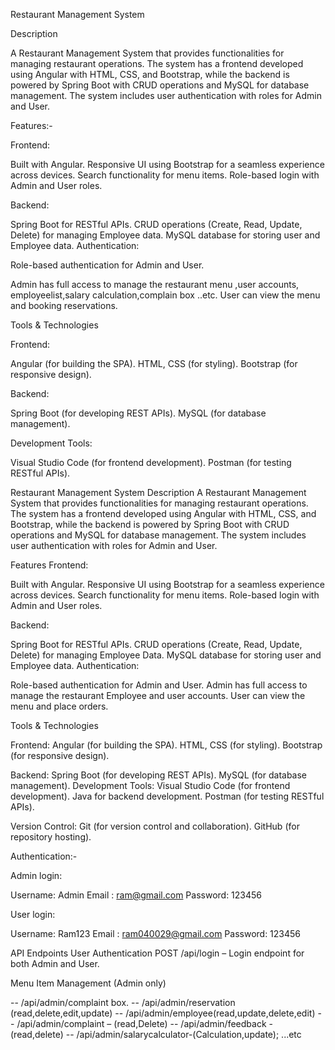 Restaurant Management System

Description

A Restaurant Management System that provides functionalities for managing restaurant operations. The system has a frontend developed using Angular with HTML, CSS, and Bootstrap, while the backend is powered by Spring Boot with CRUD operations and MySQL for database management. The system includes user authentication with roles for Admin and User.

Features:-

Frontend:

Built with Angular.
Responsive UI using Bootstrap for a seamless experience across devices.
Search functionality for menu items.
Role-based login with Admin and User roles.

Backend:

Spring Boot for RESTful APIs.
CRUD operations (Create, Read, Update, Delete) for managing Employee data.
MySQL database for storing user and Employee data.
Authentication:

Role-based authentication for Admin and User.

Admin has full access to manage the restaurant menu ,user accounts, employeelist,salary calculation,complain box ..etc.
User can view the menu and booking reservations.

Tools & Technologies

Frontend:

Angular (for building the SPA).
HTML, CSS (for styling).
Bootstrap (for responsive design).

Backend:

Spring Boot (for developing REST APIs).
MySQL (for database management).

Development Tools:

Visual Studio Code (for frontend development).
Postman (for testing RESTful APIs).

Restaurant Management System
Description
A Restaurant Management System that provides functionalities for managing restaurant operations. The system has a frontend developed using Angular with HTML, CSS, and Bootstrap, while the backend is powered by Spring Boot with CRUD operations and MySQL for database management. The system includes user authentication with roles for Admin and User.

Features
Frontend:

Built with Angular.
Responsive UI using Bootstrap for a seamless experience across devices.
Search functionality for menu items.
Role-based login with Admin and User roles.

Backend:

Spring Boot for RESTful APIs.
CRUD operations (Create, Read, Update, Delete) for managing Employee Data.
MySQL database for storing user and Employee data.
Authentication:

Role-based authentication for Admin and User.
Admin has full access to manage the restaurant Employee and user accounts.
User can view the menu and place orders.

Tools & Technologies

Frontend:
Angular (for building the SPA).
HTML, CSS (for styling).
Bootstrap (for responsive design).

Backend:
Spring Boot (for developing REST APIs).
MySQL (for database management).
Development Tools:
Visual Studio Code (for frontend development).
Java for backend development.
Postman (for testing RESTful APIs).

Version Control:
Git (for version control and collaboration).
GitHub (for repository hosting).

Authentication:-

Admin login:

Username: Admin
Email : ram@gmail.com
Password: 123456

User login:

Username: Ram123
Email : ram040029@gmail.com
Password: 123456


API Endpoints
User Authentication
POST /api/login – Login endpoint for both Admin and User.

Menu Item Management (Admin only)

-- /api/admin/complaint box.
-- /api/admin/reservation (read,delete,edit,update)
-- /api/admin/employee(read,update,delete,edit)
-- /api/admin/complaint – (read,Delete)
-- /api/admin/feedback -(read,delete)
-- /api/admin/salarycalculator-(Calculation,update);
...etc
